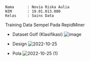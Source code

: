 ```
Nama      : Novia Riska Aulia
NIM       : 19.01.013.080
Kelas     : Sains Data 
```

Training Data Sempel Pada RepidMiner

- Dataset Golf (Klasifikasi)
![image](https://user-images.githubusercontent.com/105399054/197677239-785837fc-8a79-4cc1-9b26-cf7a2e94e757.png)

- Design
![2022-10-25](https://user-images.githubusercontent.com/105399054/197677063-d44de9ee-47c3-4f22-a8dd-a2460de2d38e.png)

- Pola
![2022-10-25 (1)](https://user-images.githubusercontent.com/105399054/197677137-ddc86e61-0277-4eb2-8265-1d23bf7e5846.png)
